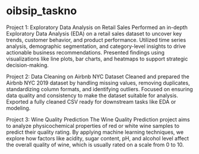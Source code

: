 # oibsip_taskno

Project 1: Exploratory Data Analysis on Retail Sales
Performed an in-depth Exploratory Data Analysis (EDA) on a retail sales dataset to uncover key trends, customer behavior, and product performance. Utilized time series analysis, demographic segmentation, and category-level insights to drive actionable business recommendations. Presented findings using visualizations like line plots, bar charts, and heatmaps to support strategic decision-making.

 Project 2: Data Cleaning on Airbnb NYC Dataset
Cleaned and prepared the Airbnb NYC 2019 dataset by handling missing values, removing duplicates, standardizing column formats, and identifying outliers. Focused on ensuring data quality and consistency to make the dataset suitable for analysis. Exported a fully cleaned CSV ready for downstream tasks like EDA or modeling.

Project 3: Wine Quality Prediction
The Wine Quality Prediction project aims to analyze physicochemical properties of red or white wine samples to predict their quality rating. By applying machine learning techniques, we explore how factors like acidity, sugar content, pH, and alcohol level affect the overall quality of wine, which is usually rated on a scale from 0 to 10.


